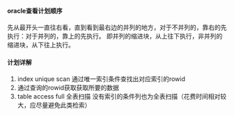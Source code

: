 #### oracle查看计划顺序
先从最开头一直往右看，直到看到最右边的并列的地方，对于不并列的，靠右的先执行：对于并列的，靠上的先执行。 即并列的缩进块，从上往下执行，非并列的缩进块，从下往上执行。

#### 计划详解
1. index unique scan 通过唯一索引条件查找出对应索引的rowid
2. 通过查询的rowid获取获取所要的数据
3. table access full 全表扫描 没有索引的条件列也为全表扫描（花费时间相对较大，应尽量避免此类检索）